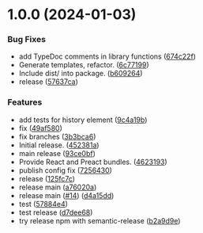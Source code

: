 # 1.0.0 (2024-01-03)


### Bug Fixes

* add TypeDoc comments in library functions ([674c22f](https://github.com/Nosto/nosto-autocomplete/commit/674c22fd110edd4c1ee7c0a7f16cefc10f91b8ab))
* Generate templates, refactor. ([6c77199](https://github.com/Nosto/nosto-autocomplete/commit/6c77199bf1faae68c43913a7b2bf2ce73cf5cd23))
* Include dist/ into package. ([b609264](https://github.com/Nosto/nosto-autocomplete/commit/b60926447e109651da80476ad66298167847eca8))
* release ([57637ca](https://github.com/Nosto/nosto-autocomplete/commit/57637ca8b5c1b40f1212019c2b70c17f4df067ae))


### Features

* add tests for history element ([9c4a19b](https://github.com/Nosto/nosto-autocomplete/commit/9c4a19be162e43837ef368fee404764abcb031ad))
* fix ([49af580](https://github.com/Nosto/nosto-autocomplete/commit/49af58056d97e3ca8bdd6feed7cf90c596aabb22))
* fix branches ([3b3bca6](https://github.com/Nosto/nosto-autocomplete/commit/3b3bca62016ffebe0317423f7a5c06bddf665fbf))
* Initial release. ([452381a](https://github.com/Nosto/nosto-autocomplete/commit/452381abc10e05fa8600940a6e823effad9382e8))
* main release ([93ce0bf](https://github.com/Nosto/nosto-autocomplete/commit/93ce0bf4d0a7e365d84bfdfb34619fde93d75429))
* Provide React and Preact bundles. ([4623193](https://github.com/Nosto/nosto-autocomplete/commit/46231934c9ca8bf1b914d1c30d1518e9d5c65f1c))
* publish config fix ([7256430](https://github.com/Nosto/nosto-autocomplete/commit/72564306b773c7d89e3642167619b025465fb423))
* release ([125fc7c](https://github.com/Nosto/nosto-autocomplete/commit/125fc7c7be59ce19065ec1128d662945fb802428))
* release main ([a76020a](https://github.com/Nosto/nosto-autocomplete/commit/a76020aa32f1b1b539b4b48cf2c8c8e02bb889b2))
* release main ([#14](https://github.com/Nosto/nosto-autocomplete/issues/14)) ([d4a15dd](https://github.com/Nosto/nosto-autocomplete/commit/d4a15dd4ae346d6a1004fc79e8d78aaddcba9ee7))
* test ([57884e4](https://github.com/Nosto/nosto-autocomplete/commit/57884e4f73b851d0013f0f6258bb99fe7200f80f))
* test release ([d7dee68](https://github.com/Nosto/nosto-autocomplete/commit/d7dee68ac4f553677f8fdabe943bedd0c947e4f9))
* try release npm with semantic-release ([b2a9d9e](https://github.com/Nosto/nosto-autocomplete/commit/b2a9d9eb64bcf579c6336034eb96f84e84dcce78))
